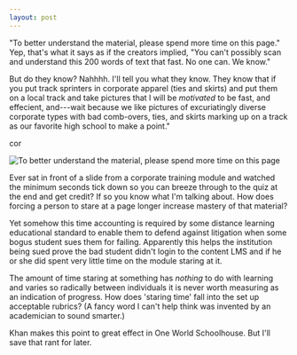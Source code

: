 ```yaml
---
layout: post
---
```


"To better understand the material, please spend more time on this
page." Yep, that's what it says as if the creators implied, "You can't
possibly scan and understand this 200 words of text that fast.
No one can. We know."

But do they know? Nahhhh. I'll tell you what they know. They know that
if you put track sprinters in corporate apparel (ties and skirts) and
put them on a local track and take pictures that I will be *motivated*
to be fast, and effecient, and---wait 
because we like pictures of excuriatingly diverse
corporate types with bad comb-overs, ties, and skirts marking up on
a track as our favorite high school to make a point."


cor

![To better understand the material, please spend more time on this
page](/images/spend_more_time.jpg)


Ever sat in front of a slide from a corporate training module
and watched the minimum seconds tick down so you can breeze through
to the quiz at the end and get credit? If so you know what
I'm talking about. How does forcing a person to stare at a page
longer increase mastery of that material?

Yet somehow this time accounting is required by some distance learning
educational standard to enable them to defend against litigation when
some bogus student sues them for failing. Apparently this helps
the institution being sued prove the bad student didn't login to the
content LMS and if he or she did spent very little time on the module
staring at it.

The amount of time staring at something has *nothing* to do with learning
and varies so radically between individuals it is never worth measuring
as an indication of progress. How does 'staring time' fall into the
set up acceptable rubrics? (A fancy word I can't help think was
invented by an academician to sound smarter.)

Khan makes this point to great effect in One World Schoolhouse. But
I'll save that rant for later.
